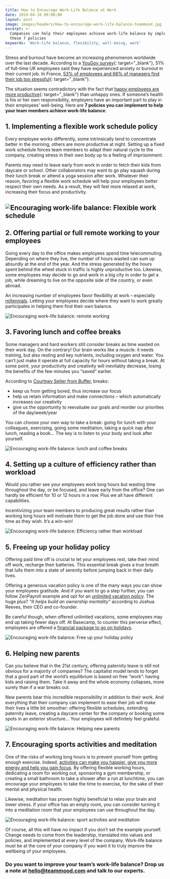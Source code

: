 ```yaml
---
title: How to Encourage Work-Life Balance at Work
date: 2019-04-16 09:00:00
layout: post
image: images/headers/How-to-encourage-work-life-balance-teammood.jpg
excerpt: >-
  Companies can help their employees achieve work-life balance by implementing
  these 7 policies
keywords: 'Work-life balance, flexibility, well-being, work'
---
```


Stress and burnout have become an increasing phenomenon worldwide over the last decade. According to a [YouGov survey](https://www.virgin.com/disruptors/infographic-how-stressed-are-uk-employees){: target="_blank"}, 51% of full-time UK employees said they have experienced anxiety or burnout in their current job. In France, [53% of employees and 68% of managers find their job too stressful](https://www.ringover.com/en/blog/burnout-the-epidemic-of-the-century){: target="_blank"}.

The situation seems contradictory with the fact that [happy employees are more productive](https://blog.teammood.com/en/2017/03/07/wellbeing-at-work-the-benefits-of-happiness-in-the-workplace.html){: target="_blank"} than unhappy ones. If someone’s health is his or her own responsibility, employers have an important part to play in their employees’ well-being. Here are **7 policies you can implement to help your team members achieve work-life balance**\:

## **1\. Implementing a flexible work schedule policy**

Every employee works differently, some intrinsically tend to concentrate better in the morning, others are more productive at night. Setting up a fixed work schedule forces team members to adapt their natural cycle to the company, creating stress in their own body up to a feeling of imprisonment.

Parents may need to leave early from work in order to fetch their kids from daycare or school. Other collaborators may want to go play squash during their lunch break or attend a yoga session after work. Whatever their reason, favoring a flexible work schedule will help your employees better respect their own needs. As a result, they will feel more relaxed at work, increasing their focus and productivity.

## ![Encouraging work-life balance: Flexible work schedule](/uploads/teammood-work-life-balance-1.png)

## **2\. Offering partial or full remote working to your employees**

Going every day to the office makes employees spend time telecommuting. Depending on where they live, the number of hours wasted can sum up absurdly at the end of the year. And the stress generated by the hours spent behind the wheel stuck in traffic is highly unproductive too. Likewise, some employees may decide to go and work in a big city in order to get a job, while dreaming to live on the opposite side of the country, or even abroad.

An increasing number of employees favor flexibility at work – especially [millennials](https://blog.teammood.com/2018/04/02/managers-do-you-know-how-to-work-with-millennials.html). Letting your employees decide where they want to work greatly participates in helping them find their own balance.

![Encouraging work-life balance: remote working](/uploads/teammood-work-life-balance-2.png)

## **3\. Favoring lunch and coffee breaks**

Some managers and hard workers still consider breaks as time wasted on their work day. On the contrary\! Our brain works like a muscle: it needs training, but also resting and key nutrients, including oxygen and water. You can’t just make it operate at full capacity for hours without taking a break. At some point, your productivity and creativity will inevitably decrease, losing the benefits of the few minutes you “saved” earlier.

According to [Courtney Seiter from Buffer](https://open.buffer.com/science-taking-breaks-at-work/), breaks:

* keep us from getting bored, thus increase our focus
* help us retain information and make connections – which automatically increases our creativity
* give us the opportunity to reevaluate our goals and reorder our priorities of the day/week/year

You can choose your own way to take a break: going for lunch with your colleagues, exercising, going some meditation, taking a quick nap after lunch, reading a book… The key is to listen to your body and look after yourself.

![Encouraging work-life balance: lunch and coffee breaks](/uploads/teammood-work-life-balance-3.png)

## **4\. Setting up a culture of efficiency rather than workload**

Would you rather see your employees work long hours but wasting time throughout the day, or be focused, and leave early from the office? One can hardly be efficient for 10 or 12 hours in a row. Plus we all have different capabilities.

Incentivizing your team members to producing great results rather than working long hours will motivate them to get the job done and use their free time as they wish. It’s a win-win\!

![Encouraging work-life balance: Efficiency rather than workload](/uploads/teammood-work-life-balance-4.png)

## **5\. Freeing up your holiday policy**

Offering paid time off is crucial to let your employees rest, take their mind off work, recharge their batteries. This essential break gives a true breath that lulls them into a state of serenity before jumping back in their daily lives.

Offering a generous vacation policy is one of the many ways you can show your employees gratitude. And if you want to go a step further, you can follow ZenPayroll example and opt for an [unlimited vacation policy](https://www.themuse.com/advice/unlimited-vacation-policy-what-you-should-know). The huge plus? *“It helps build an ownership mentality”* according to Joshua Reeves, their CEO and co-founder.

Be careful though, when offered unlimited vacations, some employees may end up taking fewer days off. At Basecamp, to counter this perverse effect, employees are offered a [financial package to go on holidays](https://www.businessinsider.fr/us/basecamp-ceo-says-hes-running-out-of-perks-2017-6).

![Encouraging work-life balance: Free up your holiday policy](/uploads/teammood-work-life-balance-5.png)

## **6\. Helping new parents**

Can you believe that in the 21st century, offering paternity leave is still not obvious for a majority of companies? The capitalist model tends to forget that a good part of the world’s equilibrium is based on free “work”: having kids and raising them. Take it away and the whole economy collapses, more surely than if a war breaks out.

New parents bear this incredible responsibility in addition to their work. And everything that their company can implement to ease their job will make their lives a little bit smoother: offering flexible schedules, extending paternity leave, creating a daycare center for the company or booking some spots in an exterior structure… Your employees will definitely feel grateful.

![Encouraging work-life balance: Helping new parents](/uploads/teammood-work-life-balance-6.png)

## **7\. Encouraging sports activities and meditation**

One of the risks of working long hours is to prevent yourself from getting enough exercise. Indeed, [activities can make you happier, give you more energy and help you gain focus](https://blog.bufferapp.com/why-exercising-makes-us-happier). By offering flexible working hours, dedicating a room for working out, sponsoring a gym membership, or creating a small bathroom to take a shower after a run at lunchtime, you can encourage your employees to take the time to exercise, for the sake of their mental and physical health.

Likewise, meditation has proven highly beneficial to relax your brain and lower stress. If your office has an empty room, you can consider turning it into a meditation room that your employees can use throughout the day.

![Encouraging work-life balance: sport activities and meditation](/uploads/teammood-work-life-balance-7.png)

Of course, all this will have no impact if you don’t set the example yourself. Change needs to come from the leadership, translated into values and policies, and implemented at every level of the company. Work-life balance must be at the core of your company if you want it to truly improve the wellbeing of your employees.

### Do you want to improve your team’s work-life balance? Drop us a note at [hello@teammood.com](mailto:hello@teammood.com) and talk to our experts.